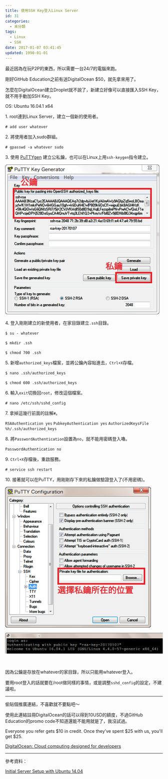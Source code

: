 ```yaml
---
title: 使用SSH Key登入Linux Server
id: 31
categories:
  - 未分類
tags:
  - Linux
  - SSH
date: 2017-01-07 03:41:45
updated: 1990-01-01
---
```


最近因為在玩P2P的東西，所以需要一台24/7的電腦來跑。

剛好GitHub Education之前有送DigitalOcean $50，就先拿來用了。

<!--more-->

怎麼在DigitalOcean建立Droplet就不說了，新建立好像可以直接匯入SSH Key，就不用手動加SSH Key。

OS: Ubuntu 16.04.1 x64

1\. root連到Linux Server，建立一個新的使用者。

`# add user whatever`

2\. 將使用者加入sudo群組。

`# gpasswd -a whatever sudo`

3\. 使用 [PuTTYgen](http://www.chiark.greenend.org.uk/~sgtatham/putty/download.html) 建立公私鑰，也可以在Linux上用`ssh-keygen`指令建立。

![](/images/ssh-key-login-linux-1.png)

4\. 登入剛剛建立的新使用者，在家目錄建立`.ssh`目錄。

`$ su - whatever`

`$ mkdir .ssh`

`$ chmod 700 .ssh`

5\. 新增`authorized_keys`檔案，並將公鑰內容貼進去，`Ctrl+X`存檔。

`$ nano .ssh/authorized_keys`

`$ chmod 600 .ssh/authorized_keys`

6\. 輸入`exit`切換回`root`，修改這個檔案。

`# nano /etc/ssh/sshd_config`

7\. 拿掉這幾行前面的註解`#`。

`RSAAuthentication yes`
`PubkeyAuthentication yes`
`AuthorizedKeysFile %h/.ssh/authorized_keys`

8\. 將`PasswordAuthentication`設置為`no`，就不能用密碼登入嚕。

`PasswordAuthentication no`

9\. `Ctrl+X`存檔後，重啟服務。

`# service ssh restart`

10\. 接著就可以在PuTTY，用剛剛存下來的私鑰做驗證登入了(不用密碼)。

![](/images/ssh-key-login-linux-2.png)

![](/images/ssh-key-login-linux-3.png)

&nbsp;

因為公鑰是存放在whatever的家目錄，所以只能用whatever登入。

要用root登入的話就要在/root做同樣的事情，或是調整`sshd_config`的設定，不建議啦。

* * *

偷貼個推廣連結，不喜歡就不要點吧～

使用此連結註冊DigitalOcean的話可以得到10USD的額度，不過GitHub Education的promo code不知道還能不能用就是了，我沒試過。

Everyone you refer gets $10 in credit. Once they’ve spent $25 with us, you'll get $25.

[DigitalOcean: Cloud computing designed for developers](https://www.digitalocean.com/?refcode=fe1c690430d5)

* * *

參考資料：

[Initial Server Setup with Ubuntu 14.04](https://www.digitalocean.com/community/tutorials/initial-server-setup-with-ubuntu-14-04)